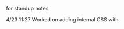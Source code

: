 for standup notes

4/23 11:27
Worked on adding internal CSS with <style> and added a comment

4/23 11:58
Added color

4/23 12:55
Added variable with fallback

4/23 12:58
finished adding background colors

4/23 1:19
finished adding units

4/23 1:44
finished box model